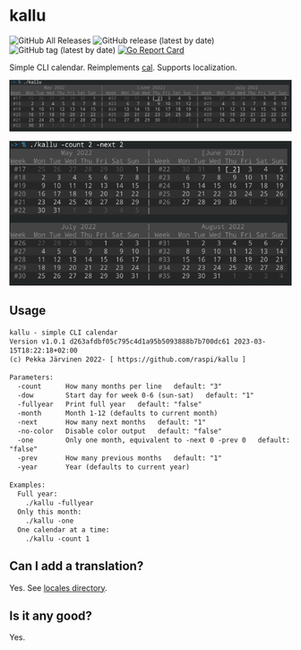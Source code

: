# kallu

![GitHub All Releases](https://img.shields.io/github/downloads/raspi/kallu/total?style=for-the-badge)
![GitHub release (latest by date)](https://img.shields.io/github/v/release/raspi/kallu?style=for-the-badge)
![GitHub tag (latest by date)](https://img.shields.io/github/v/tag/raspi/kallu?style=for-the-badge)
[![Go Report Card](https://goreportcard.com/badge/github.com/raspi/kallu)](https://goreportcard.com/report/github.com/raspi/kallu)


Simple CLI calendar. Reimplements [cal](https://en.wikipedia.org/wiki/Cal_(command)). Supports localization.

![Screenshot](https://github.com/raspi/kallu/blob/main/_assets/kallu_default.png)

![Screenshot](https://github.com/raspi/kallu/blob/main/_assets/kallu_count_next.png)

## Usage

```text
kallu - simple CLI calendar
Version v1.0.1 d263afdbf05c795c4d1a95b5093888b7b700dc61 2023-03-15T18:22:18+02:00
(c) Pekka Järvinen 2022- [ https://github.com/raspi/kallu ]

Parameters:
  -count      How many months per line   default: "3"
  -dow        Start day for week 0-6 (sun-sat)   default: "1"
  -fullyear   Print full year   default: "false"
  -month      Month 1-12 (defaults to current month)   
  -next       How many next months   default: "1"
  -no-color   Disable color output   default: "false"
  -one        Only one month, equivalent to -next 0 -prev 0   default: "false"
  -prev       How many previous months   default: "1"
  -year       Year (defaults to current year)   

Examples:
  Full year:
    ./kallu -fullyear
  Only this month:
    ./kallu -one
  One calendar at a time:
    ./kallu -count 1
```

## Can I add a translation?

Yes. See [locales directory](cmd/kallu/locales).

## Is it any good?

Yes.
